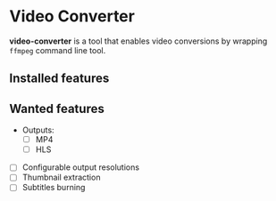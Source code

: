 # Video Converter

**video-converter** is a tool that enables video conversions by wrapping `ffmpeg` command line tool.

## Installed features

## Wanted features
- Outputs:
  - [ ] MP4
  - [ ] HLS
- [ ] Configurable output resolutions
- [ ] Thumbnail extraction
- [ ] Subtitles burning